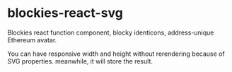 # blockies-react-svg

Blockies react function component, blocky identicons, address-unique Ethereum avatar.

You can have responsive width and height without rerendering because of SVG properties. meanwhile, it will store the result.
